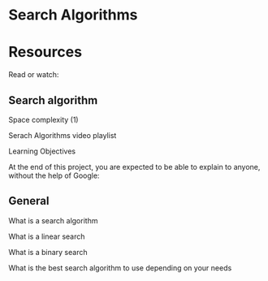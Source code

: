 # Search Algorithms

# Resources
Read or watch:

## Search algorithm
Space complexity (1)

Serach Algorithms video playlist

Learning Objectives

At the end of this project, you are expected to be able to explain to anyone, without the help of Google:

## General
What is a search algorithm

What is a linear search

What is a binary search

What is the best search algorithm to use depending on your needs
